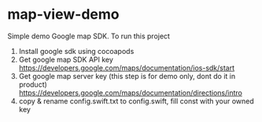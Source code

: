# map-view-demo

Simple demo Google map SDK. To run this project

1. Install google sdk using cocoapods
2. Get google map SDK API key https://developers.google.com/maps/documentation/ios-sdk/start
3. Get google map server key (this step is for demo only, dont do it in product) https://developers.google.com/maps/documentation/directions/intro
4. copy & rename config.swift.txt to config.swift, fill const with your owned key

